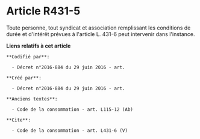 # Article R431-5

Toute personne, tout syndicat et association remplissant les conditions de durée et d'intérêt prévues à l'article L. 431-6
peut intervenir dans l'instance.

**Liens relatifs à cet article**

	**Codifié par**:

	  - Décret n°2016-884 du 29 juin 2016 - art.

	**Créé par**:

	  - Décret n°2016-884 du 29 juin 2016 - art.

	**Anciens textes**:

	  - Code de la consommation - art. L115-12 (Ab)

	**Cite**:

	  - Code de la consommation - art. L431-6 (V)
